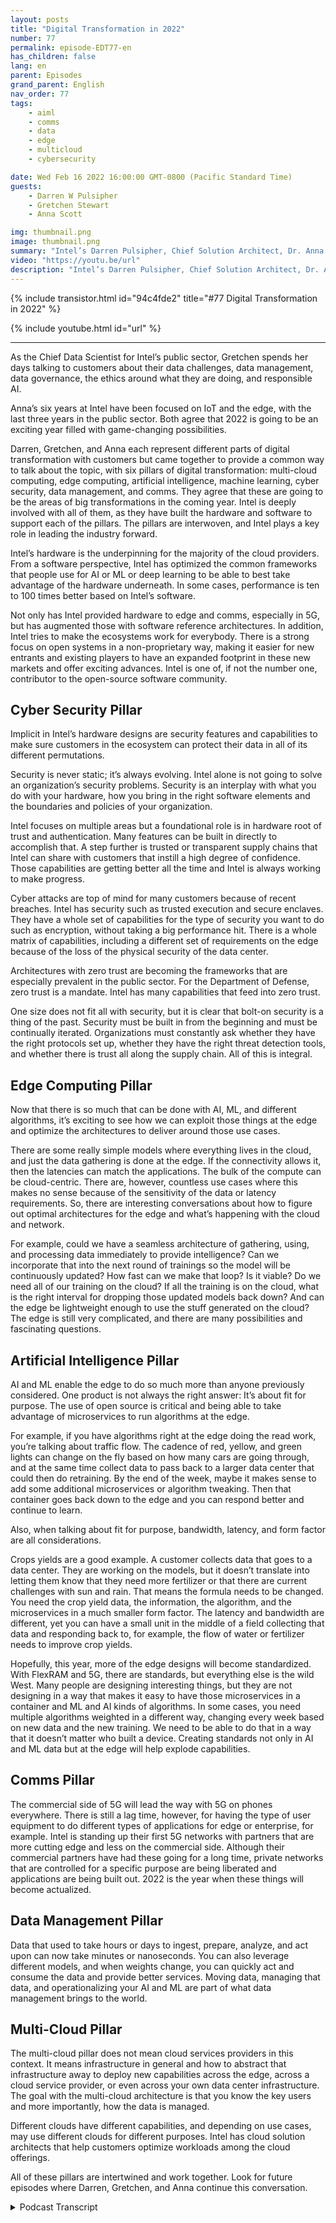 ```yaml
---
layout: posts
title: "Digital Transformation in 2022"
number: 77
permalink: episode-EDT77-en
has_children: false
lang: en
parent: Episodes
grand_parent: English
nav_order: 77
tags:
    - aiml
    - comms
    - data
    - edge
    - multicloud
    - cybersecurity

date: Wed Feb 16 2022 16:00:00 GMT-0800 (Pacific Standard Time)
guests:
    - Darren W Pulsipher
    - Gretchen Stewart
    - Anna Scott

img: thumbnail.png
image: thumbnail.png
summary: "Intel’s Darren Pulsipher, Chief Solution Architect, Dr. Anna Scott, Chief Edge Architect, and Gretchen Stewart, Chief Data Scientist discuss the six pillars of digital transformation in 2022: multi-cloud computing, edge computing, artificial intelligence, machine learning, cyber security, data management, and comms. "
video: "https://youtu.be/url"
description: "Intel’s Darren Pulsipher, Chief Solution Architect, Dr. Anna Scott, Chief Edge Architect, and Gretchen Stewart, Chief Data Scientist discuss the six pillars of digital transformation in 2022: multi-cloud computing, edge computing, artificial intelligence, machine learning, cyber security, data management, and comms. "
---
```


<div>
{% include transistor.html id="94c4fde2" title="#77 Digital Transformation in 2022" %}

{% include youtube.html id="url" %}
</div>

---

As the Chief Data Scientist for Intel’s public sector, Gretchen spends her days talking to customers about their data challenges, data management, data governance, the ethics around what they are doing, and responsible AI.

Anna’s six years at Intel have been focused on IoT and the edge, with the last three years in the public sector. Both agree that 2022 is going to be an exciting year filled with game-changing possibilities.

Darren, Gretchen, and Anna each represent different parts of digital transformation with customers but came together to provide a common way to talk about the topic, with six pillars of digital transformation: multi-cloud computing, edge computing, artificial intelligence, machine learning, cyber security, data management, and comms.  They agree that these are going to be the areas of big transformations in the coming year. Intel is deeply involved with all of them, as they have built the hardware and software to support each of the pillars. The pillars are interwoven, and Intel plays a key role in leading the industry forward.

Intel’s hardware is the underpinning for the majority of the cloud providers. From a software perspective, Intel has optimized the common frameworks that people use for AI or ML or deep learning to be able to best take advantage of the hardware underneath. In some cases, performance is ten to 100 times better based on Intel’s software.

Not only has Intel provided hardware to edge and comms, especially in 5G, but has augmented those with software reference architectures. In addition, Intel tries to make the ecosystems work for everybody. There is a strong focus on open systems in a non-proprietary way, making it easier for new entrants and existing players to have an expanded footprint in these new markets and offer exciting advances.  Intel is one of, if not the number one, contributor to the open-source software community.

## Cyber Security Pillar

Implicit in Intel’s hardware designs are security features and capabilities to make sure customers in the ecosystem can protect their data in all of its different permutations.

Security is never static; it’s always evolving. Intel alone is not going to solve an organization’s security problems. Security is an interplay with what you do with your hardware, how you bring in the right software elements and the boundaries and policies of your organization.

Intel focuses on multiple areas but a foundational role is in hardware root of trust and authentication. Many features can be built in directly to accomplish that. A step further is trusted or transparent supply chains that Intel can share with customers that instill a high degree of confidence. Those capabilities are getting better all the time and Intel is always working to make progress.

Cyber attacks are top of mind for many customers because of recent breaches. Intel has security such as trusted execution and secure enclaves. They have a whole set of capabilities for the type of security you want to do such as encryption, without taking a big performance hit. There is a whole matrix of capabilities, including a different set of requirements on the edge because of the loss of the physical security of the data center.

Architectures with zero trust are becoming the frameworks that are especially prevalent in the public sector. For the Department of Defense, zero trust is a mandate. Intel has many capabilities that feed into zero trust.

One size does not fit all with security, but it is clear that bolt-on security is a thing of the past. Security must be built in from the beginning and must be continually iterated. Organizations must constantly ask whether they have the right protocols set up, whether they have the right threat detection tools, and whether there is trust all along the supply chain. All of this is integral.

## Edge Computing Pillar

Now that there is so much that can be done with AI, ML, and different algorithms, it’s exciting to see how we can exploit those things at the edge and optimize the architectures to deliver around those use cases.

There are some really simple models where everything lives in the cloud, and just the data gathering is done at the edge. If the connectivity allows it, then the latencies can match the applications. The bulk of the compute can be cloud-centric. There are, however, countless use cases where this makes no sense because of the sensitivity of the data or latency requirements. So, there are interesting conversations about how to figure out optimal architectures for the edge and what’s happening with the cloud and network.

For example, could we have a seamless architecture of gathering, using, and processing data immediately to provide intelligence? Can we incorporate that into the next round of trainings so the model will be continuously updated? How fast can we make that loop? Is it viable? Do we need all of our training on the cloud?  If all the training is on the cloud, what is the right interval for dropping those updated models back down?  And can the edge be lightweight enough to use the stuff generated on the cloud? The edge is still very complicated, and there are many possibilities and fascinating questions.

## Artificial Intelligence Pillar

AI and ML enable the edge to do so much more than anyone previously considered. One product is not always the right answer: It’s about fit for purpose. The use of open source is critical and being able to take advantage of microservices to run algorithms at the edge.

For example, if you have algorithms right at the edge doing the read work, you’re talking about traffic flow. The cadence of red, yellow, and green lights can change on the fly based on how many cars are going through, and at the same time collect data to pass back to a larger data center that could then do retraining. By the end of the week, maybe it makes sense to add some additional microservices or algorithm tweaking. Then that container goes back down to the edge and you can respond better and continue to learn.

Also, when talking about fit for purpose, bandwidth, latency, and form factor are all considerations.

Crops yields are a good example. A customer collects data that goes to a data center. They are working on the models, but it doesn’t translate into letting them know that they need more fertilizer or that there are current challenges with sun and rain. That means the formula needs to be changed. You need the crop yield data, the information, the algorithm, and the microservices in a much smaller form factor. The latency and bandwidth are different, yet you can have a small unit in the middle of a field collecting that data and responding back to, for example, the flow of water or fertilizer needs to improve crop yields.

Hopefully, this year, more of the edge designs will become standardized. With FlexRAM and 5G, there are standards, but everything else is the wild West. Many people are designing interesting things, but they are not designing in a way that makes it easy to have those microservices in a container and ML and AI kinds of algorithms. In some cases, you need multiple algorithms weighted in a different way, changing every week based on new data and the new training. We need to be able to do that in a way that it doesn’t matter who built a device. Creating standards not only in AI and ML data but at the edge will help explode capabilities.

## Comms Pillar

The commercial side of 5G will lead the way with 5G on phones everywhere. There is still a lag time, however, for having the type of user equipment to do different types of applications for edge or enterprise, for example. Intel is standing up their first 5G networks with partners that are more cutting edge and less on the commercial side. Although their commercial partners have had these going for a long time, private networks that are controlled for a specific purpose are being liberated and applications are being built out. 2022 is the year when these things will become actualized.

## Data Management Pillar

Data that used to take hours or days to ingest, prepare, analyze, and act upon can now take minutes or nanoseconds. You can also leverage different models, and when weights change, you can quickly act and consume the data and provide better services. Moving data, managing that data, and operationalizing your AI and ML are part of what data management brings to the world.

## Multi-Cloud Pillar

The multi-cloud pillar does not mean cloud services providers in this context. It means infrastructure in general and how to abstract that infrastructure away to deploy new capabilities across the edge, across a cloud service provider, or even across your own data center infrastructure. The goal with the multi-cloud architecture is that you know the key users and more importantly, how the data is managed.

Different clouds have different capabilities, and depending on use cases, may use different clouds for different purposes. Intel has cloud solution architects that help customers optimize workloads among the cloud offerings.

All of these pillars are intertwined and work together. Look for future episodes where Darren, Gretchen, and Anna continue this conversation. 



<details>
<summary> Podcast Transcript </summary>

<p></p>

</details>
